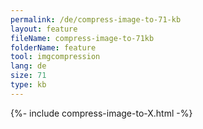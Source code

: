 ```yaml
---
permalink: /de/compress-image-to-71-kb
layout: feature
fileName: compress-image-to-71kb
folderName: feature
tool: imgcompression
lang: de
size: 71
type: kb
---
```


{%- include compress-image-to-X.html -%}
